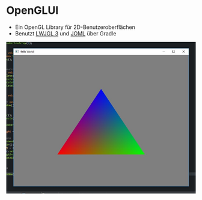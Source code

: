 # OpenGLUI

- Ein OpenGL Library für 2D-Benutzeroberflächen
- Benutzt [LWJGL 3](https://github.com/LWJGL/lwjgl3) und [JOML](https://github.com/JOML-CI/JOML) über Gradle

![Bild des Programms](https://github.com/Zykai/JOpenGL/blob/master/dreieck_2.jpg)
